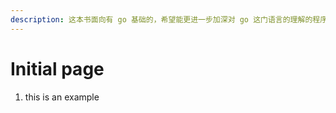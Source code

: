 ```yaml
---
description: 这本书面向有 go 基础的，希望能更进一步加深对 go 这门语言的理解的程序员。
---
```


# Initial page

1. this is an example

